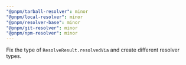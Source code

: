 ```yaml
---
"@pnpm/tarball-resolver": minor
"@pnpm/local-resolver": minor
"@pnpm/resolver-base": minor
"@pnpm/git-resolver": minor
"@pnpm/npm-resolver": minor
---
```


Fix the type of `ResolveResult.resolvedVia` and create different resolver types.
